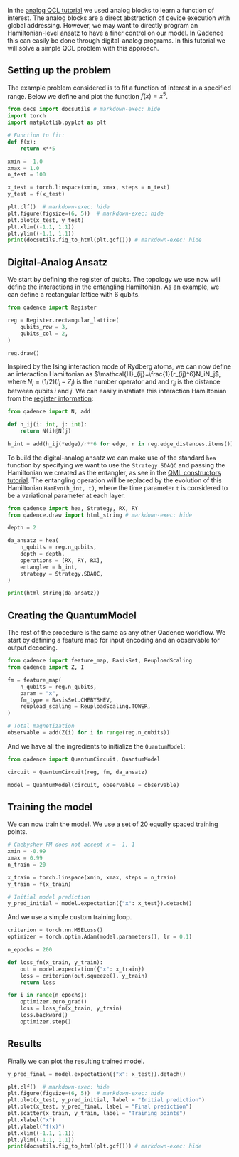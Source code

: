 In the [analog QCL tutorial](analog-blocks-qcl.md) we used analog blocks to learn a function of interest. The analog blocks are a direct abstraction of device execution with global addressing. However, we may want to directly program an Hamiltonian-level ansatz to have a finer control on our model. In Qadence this can easily be done through digital-analog programs. In this tutorial we will solve a simple QCL problem with this approach.

## Setting up the problem

The example problem considered is to fit a function of interest in a specified range. Below we define and plot the function $f(x)=x^5$.

```python exec="on" source="material-block" html="1" session="da-qcl"
from docs import docsutils # markdown-exec: hide
import torch
import matplotlib.pyplot as plt

# Function to fit:
def f(x):
    return x**5

xmin = -1.0
xmax = 1.0
n_test = 100

x_test = torch.linspace(xmin, xmax, steps = n_test)
y_test = f(x_test)

plt.clf()  # markdown-exec: hide
plt.figure(figsize=(6, 5))  # markdown-exec: hide
plt.plot(x_test, y_test)
plt.xlim((-1.1, 1.1))
plt.ylim((-1.1, 1.1))
print(docsutils.fig_to_html(plt.gcf())) # markdown-exec: hide
```

## Digital-Analog Ansatz

We start by defining the register of qubits. The topology we use now will define the interactions in the entangling Hamiltonian. As an example, we can define a rectangular lattice with 6 qubits.

```python exec="on" source="material-block" session="da-qcl"
from qadence import Register

reg = Register.rectangular_lattice(
    qubits_row = 3,
    qubits_col = 2,
)

reg.draw()
```

Inspired by the Ising interaction mode of Rydberg atoms, we can now define an interaction Hamiltonian as $\mathcal{H}_{ij}=\frac{1}{r_{ij}^6}N_iN_j$, where $N_i=(1/2)(I_i-Z_i)$ is the number operator and and $r_{ij}$ is the distance between qubits $i$ and $j$. We can easily instatiate this interaction Hamiltonian from the [register information](../../content/register.md):

```python exec="on" source="material-block" session="da-qcl"
from qadence import N, add

def h_ij(i: int, j: int):
    return N(i)@N(j)

h_int = add(h_ij(*edge)/r**6 for edge, r in reg.edge_distances.items())
```

To build the digital-analog ansatz we can make use of the standard `hea` function by specifying we want to use the `Strategy.SDAQC` and passing the Hamiltonian we created as the entangler, as see in the [QML constructors tutorial](../../content/qml_constructors.md). The entangling operation will be replaced by the evolution of this Hamiltonian `HamEvo(h_int, t)`, where the time parameter `t` is considered to be a variational parameter at each layer.

```python exec="on" source="material-block" html=1 session="da-qcl"
from qadence import hea, Strategy, RX, RY
from qadence.draw import html_string # markdown-exec: hide

depth = 2

da_ansatz = hea(
    n_qubits = reg.n_qubits,
    depth = depth,
    operations = [RX, RY, RX],
    entangler = h_int,
    strategy = Strategy.SDAQC,
)

print(html_string(da_ansatz))
```

## Creating the QuantumModel

The rest of the procedure is the same as any other Qadence workflow. We start by defining a feature map for input encoding and an observable for output decoding.

```python exec="on" source="material-block" session="da-qcl"
from qadence import feature_map, BasisSet, ReuploadScaling
from qadence import Z, I

fm = feature_map(
    n_qubits = reg.n_qubits,
    param = "x",
    fm_type = BasisSet.CHEBYSHEV,
    reupload_scaling = ReuploadScaling.TOWER,
)

# Total magnetization
observable = add(Z(i) for i in range(reg.n_qubits))
```

And we have all the ingredients to initialize the `QuantumModel`:

```python exec="on" source="material-block" session="da-qcl"
from qadence import QuantumCircuit, QuantumModel

circuit = QuantumCircuit(reg, fm, da_ansatz)

model = QuantumModel(circuit, observable = observable)
```

## Training the model

We can now train the model. We use a set of 20 equally spaced training points.

```python exec="on" source="material-block" session="da-qcl"
# Chebyshev FM does not accept x = -1, 1
xmin = -0.99
xmax = 0.99
n_train = 20

x_train = torch.linspace(xmin, xmax, steps = n_train)
y_train = f(x_train)

# Initial model prediction
y_pred_initial = model.expectation({"x": x_test}).detach()
```

And we use a simple custom training loop.

```python exec="on" source="material-block" session="da-qcl"
criterion = torch.nn.MSELoss()
optimizer = torch.optim.Adam(model.parameters(), lr = 0.1)

n_epochs = 200

def loss_fn(x_train, y_train):
    out = model.expectation({"x": x_train})
    loss = criterion(out.squeeze(), y_train)
    return loss

for i in range(n_epochs):
    optimizer.zero_grad()
    loss = loss_fn(x_train, y_train)
    loss.backward()
    optimizer.step()
```

## Results

Finally we can plot the resulting trained model.

```python exec="on" source="material-block" html="1" session="da-qcl"
y_pred_final = model.expectation({"x": x_test}).detach()

plt.clf()  # markdown-exec: hide
plt.figure(figsize=(6, 5))  # markdown-exec: hide
plt.plot(x_test, y_pred_initial, label = "Initial prediction")
plt.plot(x_test, y_pred_final, label = "Final prediction")
plt.scatter(x_train, y_train, label = "Training points")
plt.xlabel("x")
plt.ylabel("f(x)")
plt.xlim((-1.1, 1.1))
plt.ylim((-1.1, 1.1))
print(docsutils.fig_to_html(plt.gcf())) # markdown-exec: hide
```
